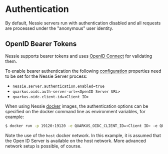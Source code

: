 # Authentication

By default, Nessie servers run with authentication disabled and all requests are processed under the "anonymous"
user identity.

## OpenID Bearer Tokens

Nessie supports bearer tokens and uses [OpenID Connect](https://openid.net/connect/) for validating them.

To enable bearer authentication the following [configuration](./configuration.md) properties need to be set 
for the Nessie Server process:

* `nessie.server.authentication.enabled=true`
* `quarkus.oidc.auth-server-url=<OpenID Server URL>`
* `quarkus.oidc.client-id=<Client ID>`

When using Nessie [docker](./docker.md) images, the authentication options can be specified on
the docker command line as environment variables, for example:

```bash
$ docker run -p 19120:19120 -e QUARKUS_OIDC_CLIENT_ID=<Client ID> -e QUARKUS_OIDC_AUTH_SERVER_URL=<OpenID Server URL> -e NESSIE_SERVER_AUTHENTICATION_ENABLED=true --network host projectnessie/nessie
```

Note the use of the `host` docker network. In this example, it is assumed that the Open ID Server
is available on the host network. More advanced network setup is possible, of course.
